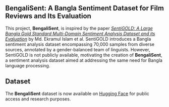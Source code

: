 ## BengaliSent: A Bangla Sentiment Dataset for Film Reviews and Its Evaluation

This project, **BengaliSent**, is inspired by the paper [*SentiGOLD: A Large Bangla Gold Standard Multi-Domain Sentiment Analysis Dataset and its Evaluation*](https://arxiv.org/abs/2306.06147) by Md. Ekramul Islam et al. SentiGOLD introduces a Bangla sentiment analysis dataset encompassing 70,000 samples from diverse sources, annotated by a gender-balanced team of linguists. However, SentiGOLD is not publicly available, motivating the creation of **BengaliSent**, a sentiment analysis dataset aimed at addressing the same need for Bangla language processing.

## Dataset
The **BengaliSent** dataset is now available on [Hugging Face]([https://huggingface.co/datasets/mirzaaa10/BengaliSent](https://huggingface.co/datasets/mirzaaa10/bengali_sent)) for public access and research purposes.
